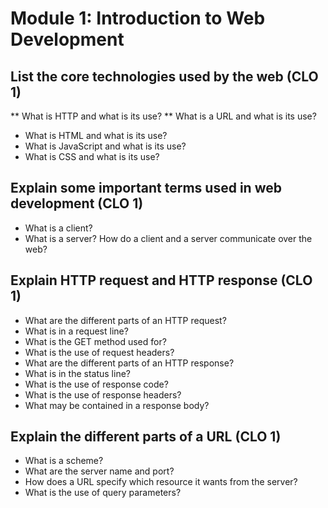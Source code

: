 # Module 1: Introduction to Web Development

## List the core technologies used by the web (CLO 1)
** What is HTTP and what is its use?
** What is a URL and what is its use?
* What is HTML and what is its use?
* What is JavaScript and what is its use?
* What is CSS and what is its use?
## Explain some important terms used in web development (CLO 1)
* What is a client?
* What is a server?
How do a client and a server communicate over the web?
## Explain HTTP request and HTTP response (CLO 1)
* What are the different parts of an HTTP request?
* What is in a request line?
* What is the GET method used for?
* What is the use of request headers?
* What are the different parts of an HTTP response?
* What is in the status line?
* What is the use of response code?
* What is the use of response headers?
* What may be contained in a response body?
## Explain the different parts of a URL (CLO 1)
* What is a scheme?
* What are the server name and port?
* How does a URL specify which resource it wants from the server?
* What is the use of query parameters?

